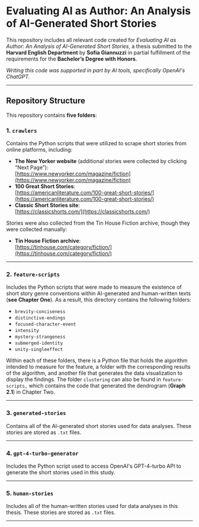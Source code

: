 # Evaluating AI as Author: An Analysis of AI-Generated Short Stories

This repository includes all relevant code created for *Evaluating AI as Author: An Analysis of AI-Generated Short Stories*, a thesis submitted to the **Harvard English Department** by **Sofia Giannuzzi** in partial fulfillment of the requirements for the **Bachelor’s Degree with Honors**.

*Writing this code was supported in part by AI tools, specifically OpenAI's ChatGPT.*

---

## Repository Structure

This repository contains **five folders**:

### 1. `crawlers`
Contains the Python scripts that were utilized to scrape short stories from online platforms, including:
- **The New Yorker website** (additional stories were collected by clicking “Next Page”):  
  [https://www.newyorker.com/magazine/fiction](https://www.newyorker.com/magazine/fiction)  
- **100 Great Short Stories**:  
  [https://americanliterature.com/100-great-short-stories/](https://americanliterature.com/100-great-short-stories/)  
- **Classic Short Stories site**:  
  [https://classicshorts.com/](https://classicshorts.com/)

Stories were also collected from the Tin House Fiction archive, though they were collected manually: 
- **Tin House Fiction archive**:  
  [https://tinhouse.com/category/fiction/](https://tinhouse.com/category/fiction/)

---

### 2. `feature-scripts`
Includes the Python scripts that were made to measure the existence of short story genre conventions within AI-generated and human-written texts (**see Chapter One**). As a result, this directory contains the following folders:
- `brevity-conciseness`
- `distinctive-endings`
- `focused-character-event`
- `intensity`
- `mystery-strangeness`
- `submerged-identity`
- `unity-singleeffect`

Within each of these folders, there is a Python file that holds the algorithm intended to measure for the feature, a folder with the corresponding results of the algorithm, and another file that generates the data visualization to display the findings. The folder `clustering` can also be found in `feature-scripts,` which contains the code that generated the dendrogram (**Graph 2.1**) in Chapter Two.

---

### 3. `generated-stories`
Contains all of the AI-generated short stories used for data analyses. These stories are stored as `.txt` files.

---

### 4. `gpt-4-turbo-generator`
Includes the Python script used to access OpenAI's GPT-4-turbo API to generate the short stories used in this study.

---

### 5. `human-stories`
Includes all of the human-written stories used for data analyses in this thesis. These stories are stored as `.txt` files.

---
